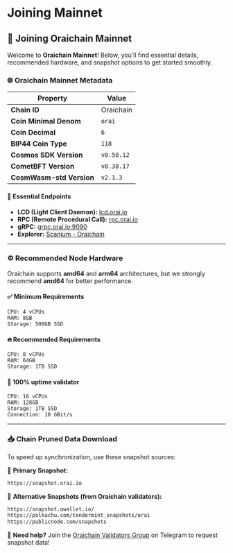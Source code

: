 # Joining Mainnet

## 🚀 Joining Oraichain Mainnet

Welcome to **Oraichain Mainnet**! Below, you'll find essential details, recommended hardware, and snapshot options to get started smoothly.

### 🌐 Oraichain Mainnet Metadata

| Property                 | Value      |
| ------------------------ | ---------- |
| **Chain ID**             | Oraichain  |
| **Coin Minimal Denom**   | `orai`     |
| **Coin Decimal**         | `6`        |
| **BIP44 Coin Type**      | `118`      |
| **Cosmos SDK Version**   | `v0.50.12` |
| **CometBFT Version**     | `v0.38.17` |
| **CosmWasm-std Version** | `v2.1.3`   |

#### 🔗 Essential Endpoints

* **LCD (Light Client Daemon):** [lcd.orai.io](https://lcd.orai.io)
* **RPC (Remote Procedural Call):** [rpc.orai.io](https://rpc.orai.io)
* **gRPC:** [grpc.orai.io:9090](http://grpc.orai.io:9090)
* **Explorer:** [Scanium - Oraichain](https://scanium.io/Oraichain)

***

### ⚙️ Recommended Node Hardware

Oraichain supports **amd64** and **arm64** architectures, but we strongly recommend **amd64** for better performance.

#### ✅ Minimum Requirements

```
CPU: 4 vCPUs  
RAM: 8GB  
Storage: 500GB SSD  
```

#### 🔥 Recommended Requirements

```
CPU: 8 vCPUs  
RAM: 64GB  
Storage: 1TB SSD  
```

#### 🚀 100% uptime validator

```
CPU: 16 vCPUs  
RAM: 128GB  
Storage: 1TB SSD
Connection: 10 GBit/s
```

***

### 📥 Chain Pruned Data Download

To speed up synchronization, use these snapshot sources:

🔹 **Primary Snapshot:**

```bash
https://snapshot.orai.io
```

🔹 **Alternative Snapshots (from Oraichain validators):**

```bash
https://snapshot.owallet.io/
https://polkachu.com/tendermint_snapshots/orai
https://publicnode.com/snapshots
```

📢 **Need help?** Join the [Oraichain Validators Group](https://t.me/joinchat/yH9nMLrokQRhZGY1) on Telegram to request snapshot data!
